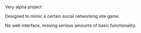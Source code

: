 Very alpha project

Designed to mimic a certain social networking site game.

No web interface, missing serious amounts of basic functionality.
